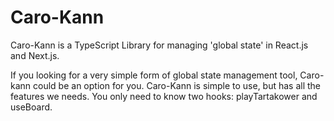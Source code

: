 # Caro-Kann
Caro-Kann is a TypeScript Library for managing 'global state' in React.js and Next.js.

If you looking for a very simple form of global state management tool, Caro-kann could be an option for you. Caro-Kann is simple to use, but has all the features we needs. You only need to know two hooks: playTartakower and useBoard.



